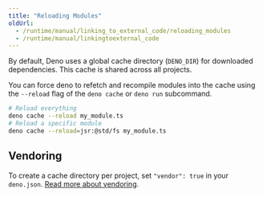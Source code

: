 ```yaml
---
title: "Reloading Modules"
oldUrl:
  - /runtime/manual/linking_to_external_code/reloading_modules
  - /runtime/manual/linkingtoexternal_code
---
```


By default, Deno uses a global cache directory (`DENO_DIR`) for downloaded
dependencies. This cache is shared across all projects.

You can force deno to refetch and recompile modules into the cache using the
`--reload` flag of the `deno cache` or `deno run` subcommand.

```bash
# Reload everything
deno cache --reload my_module.ts
# Reload a specific module
deno cache --reload=jsr:@std/fs my_module.ts
```

## Vendoring

To create a cache directory per project, set `"vendor": true` in your
`deno.json`. [Read more about vendoring](../vendoring/).
